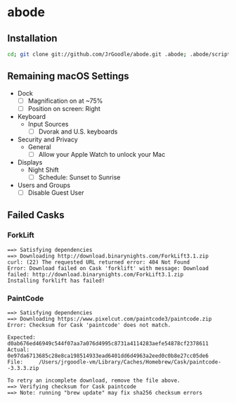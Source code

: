 # abode

## Installation

```bash
cd; git clone git://github.com/JrGoodle/abode.git .abode; .abode/script/clone
```

## Remaining macOS Settings

- Dock
  - [ ] Magnification on at ~75%
  - [ ] Position on screen: Right
- Keyboard
  - Input Sources
    - [ ] Dvorak and U.S. keyboards
- Security and Privacy
  - General
    - [ ] Allow your Apple Watch to unlock your Mac
- Displays
  - Night Shift
    - [ ] Schedule: Sunset to Sunrise
- Users and Groups
  - [ ] Disable Guest User

## Failed Casks

### ForkLift

```
==> Satisfying dependencies
==> Downloading http://download.binarynights.com/ForkLift3.1.zip
curl: (22) The requested URL returned error: 404 Not Found
Error: Download failed on Cask 'forklift' with message: Download failed: http://download.binarynights.com/ForkLift3.1.zip
Installing forklift has failed!
```

### PaintCode

```
==> Satisfying dependencies
==> Downloading https://www.pixelcut.com/paintcode3/paintcode.zip
Error: Checksum for Cask 'paintcode' does not match.

Expected: d0ab676ed46949c544f07aa7a076d4995c8731a4114283aefe54878cf2378611
Actual:   0e97da6713685c28e8ca198514933ead6401dd6d4963a2eed0c0b8e27cc05de6
File:     /Users/jrgoodle-vm/Library/Caches/Homebrew/Cask/paintcode--3.3.3.zip

To retry an incomplete download, remove the file above.
==> Verifying checksum for Cask paintcode
==> Note: running "brew update" may fix sha256 checksum errors
```
